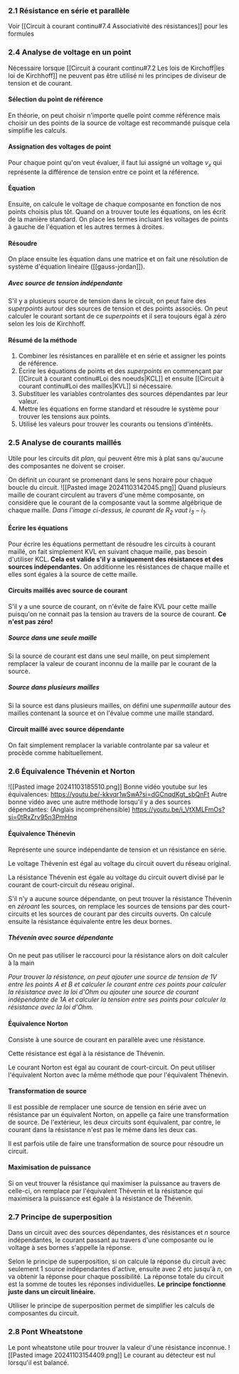 ### 2.1 Résistance en série et parallèle
Voir [[Circuit à courant continu#7.4 Associativité des résistances]] pour les formules
### 2.4 Analyse de voltage en un point
Nécessaire lorsque [[Circuit à courant continu#7.2 Les lois de Kirchoff|les loi de Kirchhoff]] ne peuvent pas être utilisé ni les principes de diviseur de tension et de courant.
#### Sélection du point de référence
En théorie, on peut choisir n'importe quelle point comme référence mais choisir un des points de la source de voltage est recommandé puisque cela simplifie les calculs. 
#### Assignation des voltages de point
Pour chaque point qu'on veut évaluer, il faut lui assigné un voltage $v_x$ qui représente la différence de tension entre ce point et la référence. 

#### Équation
Ensuite, on calcule le voltage de chaque composante en fonction de nos points choisis plus tôt. Quand on a trouver toute les équations, on les écrit de la manière standard. On place les termes incluant les voltages de points à gauche de l'équation et les autres termes à droites. 
#### Résoudre
On place ensuite les équation dans une matrice et on fait une résolution de système d'équation linéaire ([[gauss-jordan]]). 

##### Avec source de tension indépendante
S'il y a plusieurs source de tension dans le circuit, on peut faire des *superpoints* autour des sources de tension et des points associés. On peut calculer le courant sortant de ce *superpoints* et il sera toujours égal à zéro selon les lois de Kirchhoff. 

#### Résumé de la méthode
1. Combiner les résistances en parallèle et en série et assigner les points de référence.
2. Écrire les équations de points et des *superpoints* en commençant par [[Circuit à courant continu#Loi des noeuds|KCL]] et ensuite [[Circuit à courant continu#Loi des mailles|KVL]] si nécessaire.
3. Substituer les variables controlantes des sources dépendantes par leur valeur.
4. Mettre les équations en forme standard et résoudre le système pour trouver les tensions aux points.
5. Utilisé les valeurs pour trouver les courants ou tensions d'intérêts.

### 2.5 Analyse de courants maillés
Utile pour les circuits dit *plan*, qui peuvent être mis à plat sans qu'aucune des composantes ne doivent se croiser.

On définit un  courant se promenant dans le sens horaire pour chaque boucle du circuit.
![[Pasted image 20241103142045.png]]
Quand plusieurs maille de courant circulent au travers d'une même composante, on considère que le courant de la composante vaut la somme algébrique de chaque maille. *Dans l'image ci-dessus, le courant de $R_2$ vaut $i_3-i_1$.* 

#### Écrire les équations
Pour écrire les équations permettant de résoudre les circuits à courant maillé, on fait simplement KVL en suivant chaque maille, pas besoin d'utiliser KCL. **Cela est valide s'il y a uniquement des résistances et des sources indépendantes.** On additionne les résistances de chaque maille et elles sont égales à la source de cette maille.

#### Circuits maillés avec source de courant
S'il y a une source de courant, on n'évite de faire KVL pour cette maille puisqu'on ne connait pas la tension au travers de la source de courant. **Ce n'est pas zéro!**

##### Source dans une seule maille
Si la source de courant est dans une seul maille, on peut simplement remplacer la valeur de courant inconnu de la maille par le courant de la source. 

##### Source dans plusieurs mailles
Si la source est dans plusieurs mailles, on défini une *supermaille* autour des mailles contenant la source et on l'évalue comme une maille standard.

#### Circuit maillé avec source dépendante
On fait simplement remplacer la variable controlante par sa valeur et procède comme habituellement.

### 2.6 Équivalence Thévenin et Norton
![[Pasted image 20241103185510.png]]
Bonne vidéo youtube sur les équivalences: https://youtu.be/-kkvqr1wSwA?si=dGCnqdKgt_sbQnFt
Autre bonne vidéo avec une autre méthode lorsqu'il y a des sources dépendantes: (Anglais incompréhensible) https://youtu.be/i_VtXMLFmOs?si=0tRxZrv95n3PmHnq
#### Équivalence Thénevin
Représente une source indépendante de tension et un résistance en série.

Le voltage Thévenin est égal au voltage du circuit ouvert du réseau original.

La résistance Thévenin est égale au voltage du circuit ouvert divisé par le courant de court-circuit du réseau original.

S'il n'y a aucune source dépendante, on peut trouver la résistance Thévenin en *zéroant* les sources, on remplace les sources de tensions par des court-circuits et les sources de courant par des circuits ouverts. On calcule ensuite la résistance équivalente entre les deux bornes.

##### Thévenin avec source dépendante
On ne peut pas utiliser le raccourci pour la résistance alors on doit calculer à la main

*Pour trouver la résistance, on peut ajouter une source de tension de $1V$ entre les points A et B et calculer le courant entre ces points pour calculer la résistance avec la loi d'Ohm ou ajouter une source de courant indépendante de $1A$  et calculer la tension entre ses points pour calculer la résistance avec la loi d'Ohm.*

#### Équivalence Norton
Consiste à une source de courant en parallèle avec une résistance.

Cette résistance est égal à la résistance de Thévenin.

Le courant Norton est égal au courant de court-circuit. On peut utiliser l'équivalent Norton avec la même méthode que pour l'équivalent Thénevin.

#### Transformation de source
Il est possible de remplacer une source de tension en série avec un résistance par un équivalent Norton, on appelle ça faire une transformation de source. De l'extérieur, les deux circuits sont équivalent, par contre, le courant dans la résistance n'est pas le même dans les deux cas.

Il est parfois utile de faire une transformation de source pour résoudre un circuit.

#### Maximisation de puissance
Si on veut trouver la résistance qui maximiser la puissance au travers de celle-ci, on remplace par l'équivalent Thévenin et la résistance qui maximisera la puissance est égale à la résistance de Thévenin.

### 2.7 Principe de superposition
Dans un circuit avec des sources dépendantes, des résistances et $n$ source indépendantes, le courant passant au travers d'une composante ou le voltage à ses bornes s'appelle la réponse. 

Selon le principe de superposition, si on calcule la réponse du circuit avec seulement 1 source indépendantes d'active, ensuite avec 2 etc jusqu'à $n$, on va obtenir la réponse pour chaque possibilité. La réponse totale du circuit est la somme de toutes les réponses individuelles. **Le principe fonctionne juste dans un circuit linéaire.** 

Utiliser le principe de superposition permet de simplifier les calculs de composantes du circuit.

### 2.8 Pont Wheatstone
Le pont wheatstone utile pour trouver la valeur d'une résistance inconnue. 
![[Pasted image 20241103154409.png]]
Le courant au détecteur est nul lorsqu'il est balancé.